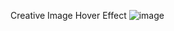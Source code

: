 Creative Image Hover Effect
![image](https://github.com/html-css-jss-100-project-for-beginners/HTML-CSS-JAVA-100-project/assets/160144932/6ab51d4a-11b0-449c-9ff8-a940f7261b1f)
